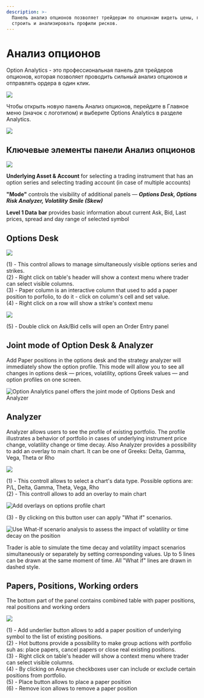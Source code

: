 ```yaml
---
description: >-
  Панель анализ опционов позволяет трейдерам по опционам видеть цены, греки,
  строить и анализировать профили рисков.
---
```


# Анализ опционов

Option Analytics - это профессиональная панель для трейдеров опционов, которая позволяет проводить сильный анализ опционов и отправлять ордера в один клик.

![](../.gitbook/assets/options.png)

Чтобы открыть новую панель Анализ опционов, перейдите в Главное меню \(значок с логотипом\) и выберите Options Analytics в разделе Analytics.

![](../.gitbook/assets/menyu-analiz-opticonov.png)

## Ключевые элементы панели Анализ опционов

![](../.gitbook/assets/optionanalytics.png)

**Underlying Asset & Account** for selecting a trading instrument that has an option series and selecting trading account \(in case of multiple accounts\)

**"Mode"** controls the visibility of additional panels — _**Options Desk, Options Risk Analyzer, Volatility Smile \(Skew\)**_

**Level 1 Data** **bar** provides basic information about current Ask, Bid, Last prices, spread and day range of selected symbol

## **Options Desk**

![](../.gitbook/assets/image%20%281%29.png)

\(1\) - This control allows to manage simultaneously visible options series and strikes.  
\(2\) - Right click on table's header will show a context menu where trader can select visible columns.  
\(3\) - Paper column is an interactive column that used to add a paper position to porfolio, to do it - click on column's cell and set value.  
\(4\) - Right click on a row will show a strike's context menu

![](../.gitbook/assets/image%20%286%29.png)

\(5\) - Double click on Ask/Bid cells will open an Order Entry panel

## **Joint mode of Option Desk & Analyzer**

Add Paper positions in the options desk and the strategy analyzer will immediately show the option profile. This mode will allow you to see all changes in options desk — prices, volatility, options Greek values — and option profiles on one screen.

![Option Analytics panel offers the joint mode of Options Desk and Analyzer](../.gitbook/assets/deskanalyzer.gif)

## **Analyzer**

Analyzer allows users to see the profile of existing portfolio. The profile illustrates a behavior of portfolio in cases of underlying instrument price change, volatility change or time decay. Also Analyzer provides a possibility to add an overlay to main chart. It can be one of Greeks: Delta, Gamma, Vega, Theta or Rho

![](../.gitbook/assets/image%20%2833%29.png)

\(1\) - This controll allows to select a chart's data type. Possible options are: P/L, Delta, Gamma, Theta, Vega, Rho  
\(2\) - This controll allows to add an overlay to main chart

![Add overlays on options profile chart](../.gitbook/assets/options-overlay.gif)

\(3\) - By clicking on this button user can apply "What if" scenarios.

![Use What-If scenario analysis to assess the impact of volatility or time decay on the position](../.gitbook/assets/what-if-analysis.png)

Trader is able to simulate the time decay and volatility impact scenarios simultaneously or separately by setting corresponding values. Up to 5 lines can be drawn at the same moment of time. All "What if" lines are drawn in dashed style.

## **Papers, Positions, Working orders**

The bottom part of the panel contains combined table with paper positions, real positions and working orders

![](../.gitbook/assets/image%20%2839%29.png)

\(1\) - Add underlier button allows to add a paper position of underlying symbol to the list of existing positions.  
\(2\) - Hot buttons provide a possibility to make group actions with portfolio suh as: place papers, cancel papers or close real existing positions.  
\(3\) - Right click on table's header will show a context menu where trader can select visible columns.  
\(4\) - By clicking on Anayse checkboxes user can include or exclude certain positions from portfolio.  
\(5\) - Place button allows to place a paper position  
\(6\) - Remove icon allows to remove a paper position

